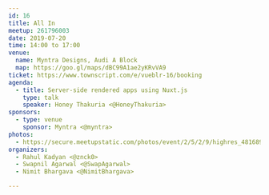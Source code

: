 ```yaml
---
id: 16
title: All In
meetup: 261796003
date: 2019-07-20
time: 14:00 to 17:00
venue:
  name: Myntra Designs, Audi A Block
  map: https://goo.gl/maps/dBC99A1ae2yKRvVA9
ticket: https://www.townscript.com/e/vueblr-16/booking
agenda:
  - title: Server-side rendered apps using Nuxt.js
    type: talk
    speaker: Honey Thakuria <@HoneyThakuria>
sponsors:
  - type: venue
    sponsor: Myntra <@myntra>
photos:
  - https://secure.meetupstatic.com/photos/event/2/5/2/9/highres_481689513.jpeg
organizers:
  - Rahul Kadyan <@znck0>
  - Swapnil Agarwal <@SwapAgarwal>
  - Nimit Bhargava <@NimitBhargava>

---
```


<EventPage />
